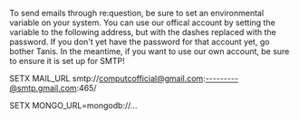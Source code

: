 To send emails through re:question, be sure to set an environmental variable on your system. You can use our offical account by setting the variable to the following address, but with the dashes replaced with the password. If you don't yet have the password for that account yet, go bother Tanis. In the meantime, if you want to use our own account, be sure to ensure it is set up for SMTP!

SETX MAIL_URL smtp://computcofficial@gmail.com:---------@smtp.gmail.com:465/

SETX MONGO_URL=mongodb://...